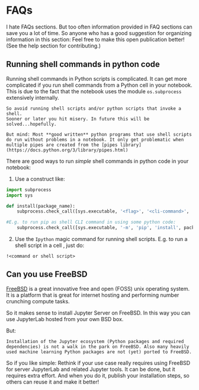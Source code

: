 # FAQs

I hate FAQs sections. But too often information provided in FAQ sections can save you a lot of time.
So anyone who has a good suggestion for organizing information in this section: Feel free to make this open publication better! (See the help section for contributing.) 

## Running shell commands in python code

Running shell commands in Python scripts is complicated. It can get more complicated if you run shell commands from a Python cell in your notebook. This is due to the fact that the notebook uses the module `os.subprocess` extensively internally. 

```{tip} 
So avoid running shell scripts and/or python scripts that invoke a shell. 
Sooner or later you hit misery. In future this will be solved...hopefully.

```

```{note}
But mind: Most **good written** python programs that use shell scripts do run without problems in a notebook. It only get problematic when multiple pipes are created from the [pipes library](https://docs.python.org/3/library/pipes.html)
```

There are good ways to run *simple* shell commands in python code in your notebook:
1. Use a construct like:

```python
import subprocess
import sys

def install(package_name):
    subprocess.check_call([sys.executable, '<flag>', '<cli-command>', '<option>', <input>])

#E.g. to run pip as shell CLI command in using some python code:
    subprocess.check_call([sys.executable, '-m', 'pip', 'install', package_name])
```


2. Use the `Ipython` magic command for running shell scripts. E.g. to run  a shell script in a cell , just do:

```
!<command or shell script>
```


## Can you use FreeBSD

[FreeBSD](freebsd.org) is a great innovative free and open (FOSS) unix operating system. It is a platform that is great for internet hosting and performing number crunching compute tasks.

So it makes sense to install Jupyter Server on FreeBSD. In this way you can use JupyterLab hosted from your own BSD box.

But:
```{caution}
Installation of the Jupyter ecosystem (Python packages and required dependencies) is not a walk in the park on FreeBSD. Also many heavily used machine learning Python packages are not (yet) ported to FreeBSD. 
```

So if you like simple: Rethink if your use case really requires using FreeBSD for server JupyterLab and related Jupyter tools. It can be done, but it requires extra effort. And when you do it, publish your installation steps, so others can reuse it and make it better!


